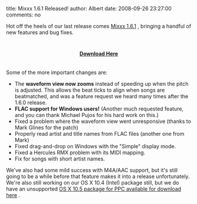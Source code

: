 title: Mixxx 1.6.1 Released!
author: Albert
date: 2008-09-26 23:27:00
comments: no

Hot off the heels of our last release comes <a href="http://www.mixxx.org/download.php">Mixxx 1.6.1</a>
, bringing a handful of new features and bug fixes. <br />
<br />
<div style="text-align: center;"><a href="{% static '/static/images/news/Picture-2.png' %}" onblur="try {parent.deselectBloggerImageGracefully();} catch(e) {}"><img alt="" border="0" src="{% static '/static/images/news/Picture-2.png' %}" id="BLOGGER_PHOTO_ID_5248255923283181842" style="cursor: pointer; display: block; margin: 0px auto 10px; text-align: center;" />
</a>
<a href="http://www.mixxx.org/download/" style="font-weight: bold;">Download Here</a>
</div>
<br />
<br />
Some of the more important changes are:<br />
<ul><li>The <span style="font-weight: bold;">waveform view now zooms</span>
 instead of speeding up when the pitch is adjusted. This allows the beat ticks to align when songs are beatmatched, and was a feature request we heard many times after the 1.6.0 release.</li>
<li><span style="font-weight: bold;">FLAC support for Windows users!</span>
 (Another much requested feature, and you can thank Michael Pujos for his hard work on this.)</li>
<li>Fixed a problem where the waveform view went unresponsive (thanks to Mark Glines for the patch)</li>
<li>Properly read artist and title names from FLAC files (another one from Mark)</li>
<li>Fixed drag-and-drop on Windows with the "Simple" display mode.</li>
<li>Fixed a Hercules RMX problem with its MIDI mapping.</li>
<li>Fix for songs with short artist names.</li>
</ul>
We've also had some mild success with M4A/AAC support, but it's still going to be a while before that feature makes it into a release unfortunately. We're also still working on our OS X 10.4 (Intel) package still, but we do have an unsupported <a href="http://downloads.mixxx.org/mixxx-1.6.1/mixxx-1.6.1-macppc.dmg">OS X 10.5 package for PPC available for download here</a>
.
